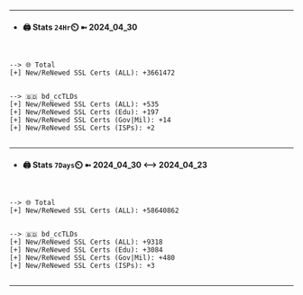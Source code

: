 

---
- #### 🖨️ **Stats** `24Hr`⏲️ ➼ 2024_04_30
```console


--> 🌐 Total
[+] New/ReNewed SSL Certs (ALL): +3661472


--> 🇧🇩 bd_ccTLDs
[+] New/ReNewed SSL Certs (ALL): +535
[+] New/ReNewed SSL Certs (Edu): +197
[+] New/ReNewed SSL Certs (Gov|Mil): +14
[+] New/ReNewed SSL Certs (ISPs): +2


```

---
- #### 🖨️ **Stats** `7Days`⏲️ ➼ 2024_04_30 <--> 2024_04_23
```console


--> 🌐 Total
[+] New/ReNewed SSL Certs (ALL): +58640862


--> 🇧🇩 bd_ccTLDs
[+] New/ReNewed SSL Certs (ALL): +9318
[+] New/ReNewed SSL Certs (Edu): +3084
[+] New/ReNewed SSL Certs (Gov|Mil): +480
[+] New/ReNewed SSL Certs (ISPs): +3


```

---

